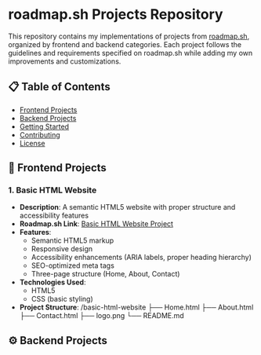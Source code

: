 # roadmap.sh Projects Repository

This repository contains my implementations of projects from [roadmap.sh](https://roadmap.sh/projects), organized by frontend and backend categories. Each project follows the guidelines and requirements specified on roadmap.sh while adding my own improvements and customizations.

## 📋 Table of Contents
- [Frontend Projects](#-frontend-projects)
- [Backend Projects](#-backend-projects)
- [Getting Started](#-getting-started)
- [Contributing](#-contributing)
- [License](#-license)

## 🎨 Frontend Projects

### 1. Basic HTML Website
- **Description**: A semantic HTML5 website with proper structure and accessibility features
- **Roadmap.sh Link**: [Basic HTML Website Project](https://roadmap.sh/projects/basic-html-website)
- **Features**:
  - Semantic HTML5 markup
  - Responsive design
  - Accessibility enhancements (ARIA labels, proper heading hierarchy)
  - SEO-optimized meta tags
  - Three-page structure (Home, About, Contact)
- **Technologies Used**:
  - HTML5
  - CSS (basic styling)
- **Project Structure**:
/basic-html-website
├── Home.html
├── About.html
├── Contact.html
├── logo.png
└── README.md

## ⚙️ Backend Projects
